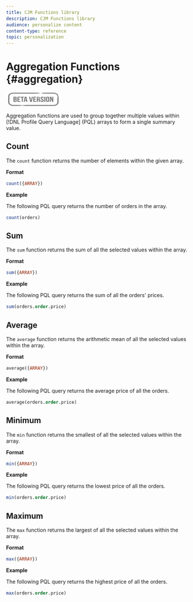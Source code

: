 ```yaml
---
title: CJM Functions library
description: CJM Functions library
audience: personalize content
content-type: reference
topic: personalization
---
```

# Aggregation Functions {#aggregation}

![](../../assets/do-not-localize/badge.png)

Aggregation functions are used to group together multiple values within [!DNL Profile Query Language] (PQL) arrays to form a single summary value.

## Count

The `count` function returns the number of elements within the given array.

**Format**

```sql
count({ARRAY})
```

**Example**

The following PQL query returns the number of orders in the array.

```sql
count(orders)
```

## Sum

The `sum` function returns the sum of all the selected values within the array.

**Format**

```sql
sum({ARRAY})
```

**Example**

The following PQL query returns the sum of all the orders' prices.

```sql
sum(orders.order.price)
```

## Average

The `average` function returns the arithmetic mean of all the selected values within the array.

**Format**

```sql
average({ARRAY})
```

**Example**

The following PQL query returns the average price of all the orders.

```sql
average(orders.order.price)
```

## Minimum

The `min` function returns the smallest of all the selected values within the array.

**Format**

```sql
min({ARRAY})
```

**Example**

The following PQL query returns the lowest price of all the orders.

```sql
min(orders.order.price)
```

## Maximum

The `max` function returns the largest of all the selected values within the array.

**Format**

```sql
max({ARRAY})
```

**Example**

The following PQL query returns the highest price of all the orders.

```sql
max(orders.order.price)
```
